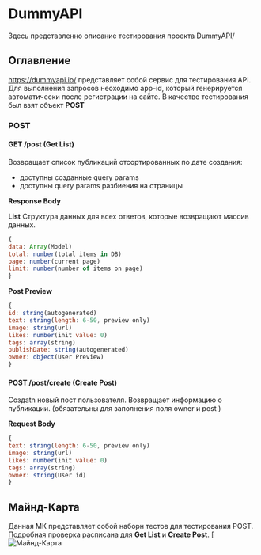 # DummyAPI
Здесь представленно описание тестирования проекта DummyAPI/

## Оглавление
https://dummyapi.io/ представляет собой сервис для тестирования API. Для выполнения запросов неоходимо app-id, который генерируется автоматически после регистрации на сайте. В качестве тестирования был взят объект **POST**

### POST

#### GET /post (Get List)
Возвращает список публикаций отсортированных по дате создания:
- доступны созданные query params
- доступны query params разбиения на страницы

**Response Body**

**List**
Структура данных для всех ответов, которые возвращают массив данных.
```js
{
data: Array(Model)
total: number(total items in DB)
page: number(current page)
limit: number(number of items on page)
}
```
**Post Preview**
```js
{
id: string(autogenerated)
text: string(length: 6-50, preview only)
image: string(url)
likes: number(init value: 0)
tags: array(string)
publishDate: string(autogenerated)
owner: object(User Preview)
}
```
#### POST /post/create (Create Post)
Создаtn новый пост пользователя. Возвращает информацию о публикации.
(обязательны для заполнения поля owner и post )

**Request Body**
```js
{
text: string(length: 6-50, preview only)
image: string(url)
likes: number(init value: 0)
tags: array(string)
owner: string(User id)
}
```
## Майнд-Карта
Данная МК представляет собой наборн тестов для тестирования POST. Подробная проверка расписана для **Get List** и **Create Post**.
[![Майнд-Карта](https://drive.google.com/file/d/1LiV7ykHybpbGs9CiFBWLsEg-Xpp69-_4/view?usp=sharing "МК")

